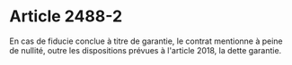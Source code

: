 # Article 2488-2

En cas de fiducie conclue à titre de garantie, le contrat mentionne à peine de nullité, outre les dispositions prévues à l'article 2018, la dette garantie.
